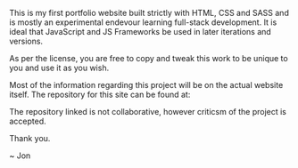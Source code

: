 This is my first portfolio website built strictly with HTML, CSS and SASS and is mostly an experimental endevour learning full-stack development.
It is ideal that JavaScript and JS Frameworks be used in later iterations and versions.

As per the license, you are free to copy and tweak this work to be unique to you and use it as you wish.

Most of the information regarding this project will be on the actual website itself.
The repository for this site can be found at:

The repository linked is not collaborative, however criticsm of the project is accepted.

Thank you.

 ~ Jon
